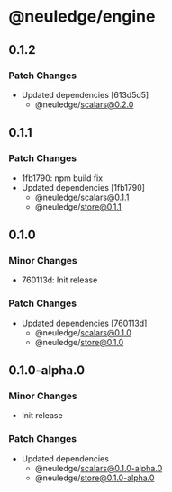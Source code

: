 # @neuledge/engine

## 0.1.2

### Patch Changes

- Updated dependencies [613d5d5]
  - @neuledge/scalars@0.2.0

## 0.1.1

### Patch Changes

- 1fb1790: npm build fix
- Updated dependencies [1fb1790]
  - @neuledge/scalars@0.1.1
  - @neuledge/store@0.1.1

## 0.1.0

### Minor Changes

- 760113d: Init release

### Patch Changes

- Updated dependencies [760113d]
  - @neuledge/scalars@0.1.0
  - @neuledge/store@0.1.0

## 0.1.0-alpha.0

### Minor Changes

- Init release

### Patch Changes

- Updated dependencies
  - @neuledge/scalars@0.1.0-alpha.0
  - @neuledge/store@0.1.0-alpha.0
